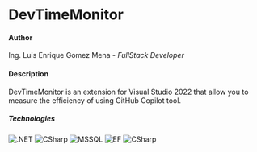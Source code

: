  # DevTimeMonitor
 
 #### Author

 Ing. Luis Enrique Gomez Mena - *FullStack Developer* 

 #### Description 

DevTimeMonitor is an extension for Visual Studio 2022 that allow you to measure the efficiency of using GitHub Copilot tool.

 ##### Technologies

 <div style="display: inline-block;">
   <img alt=".NET" src="https://img.shields.io/badge/.NET-5C2D91?style=for-the-badge&logo=.net&logoColor=white"> 
   <img alt="CSharp" src="https://img.shields.io/badge/C%23-239120?style=for-the-badge&logo=c-sharp&logoColor=white"> 
   <img alt="MSSQL" src="https://img.shields.io/badge/MSSQL-CC2927?style=for-the-badge&logo=microsoftsqlserver&logoColor=white">
   <img alt="EF" src="https://img.shields.io/badge/Entity%20Framework-512BD4?style=for-the-badge">
   <img alt="CSharp" src="https://img.shields.io/badge/json-000000?style=for-the-badge&logo=json&logoColor=white"> 
 </div>